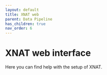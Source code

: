 ```yaml
---
layout: default
title: XNAT web
parent: Data Pipeline
has_children: true
nav_order: 6
---
```


# XNAT web interface

Here you can find help with the setup of XNAT.
